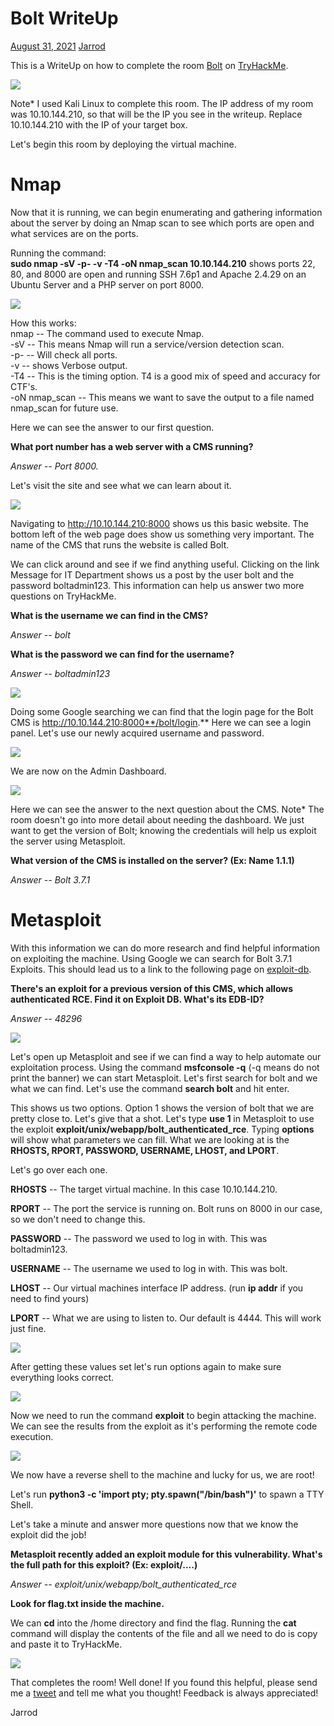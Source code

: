 Bolt WriteUp
============

[August 31, 2021](https://jarrodrizor.com/bolt-writeup/ "7:03 pm") [Jarrod](https://jarrodrizor.com/author/jarrod/ "View all posts by Jarrod")

This is a WriteUp on how to complete the room [Bolt](https://tryhackme.com/room/bolt) on [TryHackMe](https://tryhackme.com).

![](https://jarrodrizor.com/wp-content/uploads/2021/08/Bolt_Banner.png)

Note* I used Kali Linux to complete this room. The IP address of my room was 10.10.144.210, so that will be the IP you see in the writeup. Replace 10.10.144.210 with the IP of your target box.

Let's begin this room by deploying the virtual machine.

Nmap
====

Now that it is running, we can begin enumerating and gathering information about the server by doing an Nmap scan to see which ports are open and what services are on the ports.

Running the command:\
**sudo nmap -sV -p- -v -T4 -oN nmap_scan 10.10.144.210** shows ports 22, 80, and 8000 are open and running SSH 7.6p1 and Apache 2.4.29 on an Ubuntu Server and a PHP server on port 8000.

[![](https://jarrodrizor.com/wp-content/uploads/2021/08/Bolt_nmap.png)](https://jarrodrizor.com/wp-content/uploads/2021/08/Bolt_nmap.png)

How this works:\
nmap -- The command used to execute Nmap.\
-sV -- This means Nmap will run a service/version detection scan.\
-p- -- Will check all ports.\
-v -- shows Verbose output.\
-T4 -- This is the timing option. T4 is a good mix of speed and accuracy for CTF's.\
-oN nmap_scan -- This means we want to save the output to a file named nmap_scan for future use.

Here we can see the answer to our first question.

**What port number has a web server with a CMS running?**

*Answer -- Port 8000.*

Let's visit the site and see what we can learn about it.

[![](https://jarrodrizor.com/wp-content/uploads/2021/08/Bolt_homepage.png)](https://jarrodrizor.com/wp-content/uploads/2021/08/Bolt_homepage.png)

Navigating to http://10.10.144.210:8000 shows us this basic website. The bottom left of the web page does show us something very important. The name of the CMS that runs the website is called Bolt.

We can click around and see if we find anything useful. Clicking on the link Message for IT Department shows us a post by the user bolt and the password boltadmin123. This information can help us answer two more questions on TryHackMe.

**What is the username we can find in the CMS?**

*Answer -- bolt*

**What is the password we can find for the username?**

*Answer -- boltadmin123*

[![](https://jarrodrizor.com/wp-content/uploads/2021/08/Bolt_It_Message.png)](https://jarrodrizor.com/wp-content/uploads/2021/08/Bolt_It_Message.png)

Doing some Google searching we can find that the login page for the Bolt CMS is http://10.10.144.210:8000**/bolt/login.** Here we can see a login panel. Let's use our newly acquired username and password.

[![](https://jarrodrizor.com/wp-content/uploads/2021/08/Bolt_Login.png)](https://jarrodrizor.com/wp-content/uploads/2021/08/Bolt_Login.png)

We are now on the Admin Dashboard.

[![](https://jarrodrizor.com/wp-content/uploads/2021/08/Bolt_Admin_Dashboard.png)](https://jarrodrizor.com/wp-content/uploads/2021/08/Bolt_Admin_Dashboard.png)

Here we can see the answer to the next question about the CMS. Note* The room doesn't go into more detail about needing the dashboard. We just want to get the version of Bolt; knowing the credentials will help us exploit the server using Metasploit.

**What version of the CMS is installed on the server? (Ex: Name 1.1.1)**

*Answer -- Bolt 3.7.1*

Metasploit
==========

With this information we can do more research and find helpful information on exploiting the machine. Using Google we can search for Bolt 3.7.1 Exploits. This should lead us to a link to the following page on [exploit-db](https://www.exploit-db.com/exploits/48296).

**There's an exploit for a previous version of this CMS, which allows authenticated RCE. Find it on Exploit DB. What's its EDB-ID?**

*Answer -- 48296*

[![](https://jarrodrizor.com/wp-content/uploads/2021/08/Bolt_edb-id.png)](https://jarrodrizor.com/wp-content/uploads/2021/08/Bolt_edb-id.png)

Let's open up Metasploit and see if we can find a way to help automate our exploitation process. Using the command **msfconsole -q** (-q means do not print the banner) we can start Metasploit. Let's first search for bolt and we what we can find. Let's use the command **search bolt** and hit enter.

This shows us two options. Option 1 shows the version of bolt that we are pretty close to. Let's give that a shot. Let's type **use 1** in Metasploit to use the exploit **exploit/unix/webapp/bolt_authenticated_rce**. Typing **options** will show what parameters we can fill. What we are looking at is the **RHOSTS, RPORT, PASSWORD, USERNAME, LHOST, and LPORT**.

Let's go over each one.

**RHOSTS** -- The target virtual machine. In this case 10.10.144.210.

**RPORT** -- The port the service is running on. Bolt runs on 8000 in our case, so we don't need to change this.

**PASSWORD** -- The password we used to log in with. This was boltadmin123.

**USERNAME** -- The username we used to log in with. This was bolt.

**LHOST** -- Our virtual machines interface IP address. (run **ip addr** if you need to find yours)

**LPORT** -- What we are using to listen to. Our default is 4444. This will work just fine.

[![](https://jarrodrizor.com/wp-content/uploads/2021/08/Bolt_metasploit_exploit.png)](https://jarrodrizor.com/wp-content/uploads/2021/08/Bolt_metasploit_exploit.png)

After getting these values set let's run options again to make sure everything looks correct.

[![](https://jarrodrizor.com/wp-content/uploads/2021/08/Bolt_metasploit_options.png)](https://jarrodrizor.com/wp-content/uploads/2021/08/Bolt_metasploit_options.png)

Now we need to run the command **exploit** to begin attacking the machine. We can see the results from the exploit as it's performing the remote code execution.

[![](https://jarrodrizor.com/wp-content/uploads/2021/08/Bolt_Becoming_Root-1.png)](https://jarrodrizor.com/wp-content/uploads/2021/08/Bolt_Becoming_Root-1.png)

We now have a reverse shell to the machine and lucky for us, we are root!

Let's run **python3  -c 'import pty; pty.spawn("/bin/bash")'** to spawn a TTY Shell.

Let's take a minute and answer more questions now that we know the exploit did the job!

**Metasploit recently added an exploit module for this vulnerability. What's the full path for this exploit? (Ex: exploit/....)**

*Answer -- exploit/unix/webapp/bolt_authenticated_rce*

**Look for flag.txt inside the machine.**

We can **cd** into the /home directory and find the flag. Running the **cat** command will display the contents of the file and all we need to do is copy and paste it to TryHackMe.

[![](https://jarrodrizor.com/wp-content/uploads/2021/08/Bolt_Flag.png)](https://jarrodrizor.com/wp-content/uploads/2021/08/Bolt_Flag.png)

That completes the room! Well done! If you found this helpful, please send me a [tweet](https://twitter.com/JarrodR87) and tell me what you thought! Feedback is always appreciated!

Jarrod
